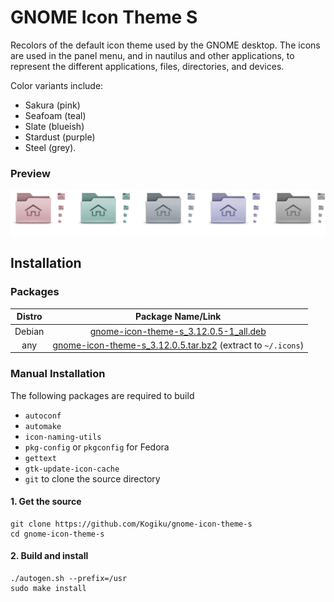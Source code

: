 # GNOME Icon Theme S
Recolors of the default icon theme used by the GNOME desktop. The icons are used in the panel menu, and in nautilus and other applications, to represent the different applications, files, directories, and devices.

Color variants include:
* Sakura (pink)
* Seafoam (teal)
* Slate (blueish)
* Stardust (purple)
* Steel (grey).
### Preview
![Preview](https://raw.githubusercontent.com/Kogiku/gnome-icon-theme-s/master/preview.png)
## Installation
### Packages
|Distro|Package Name/Link|
|:----:|:----:|
| Debian | [gnome-icon-theme-s_3.12.0.5-1_all.deb](https://github.com/Kogiku/gnome-icon-theme-s/releases/download/3.12.0.5/gnome-icon-theme-s_3.12.0.5-1_all.deb) |
| any | [gnome-icon-theme-s_3.12.0.5.tar.bz2](https://github.com/Kogiku/gnome-icon-theme-s/releases/download/3.12.0.5/gnome-icon-theme-s_3.12.0.5.tar.bz2) (extract to `~/.icons`)|
### Manual Installation
The following packages are required to build
* `autoconf`
* `automake`
* `icon-naming-utils`
* `pkg-config` or `pkgconfig` for Fedora
* `gettext`
* `gtk-update-icon-cache`
* `git` to clone the source directory
#### 1. Get the source
```
git clone https://github.com/Kogiku/gnome-icon-theme-s
cd gnome-icon-theme-s
```
#### 2. Build and install
```
./autogen.sh --prefix=/usr
sudo make install
```
